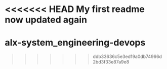 <<<<<<< HEAD
My first readme
now updated
again
=======
# alx-system_engineering-devops
>>>>>>> ddb33636c5e3ed19a0db74966d2bd3f33e87a9e8

